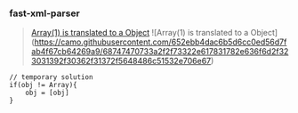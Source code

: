 ### fast-xml-parser

> [Array(1) is translated to a Object](https://github.com/NaturalIntelligence/fast-xml-parser/issues/166)
![Array(1) is translated to a Object]
(https://camo.githubusercontent.com/652ebb4dac6b5d6cc0ed56d7fab4f67cb64269a9/68747470733a2f2f73322e617831782e636f6d2f323031392f30362f31372f5648486c51532e706e67)

```
// temporary solution
if(obj != Array){
    obj = [obj]
}
```

